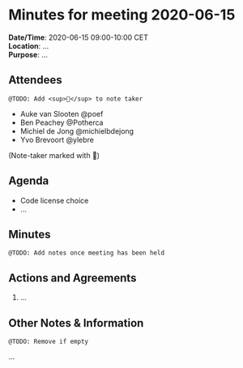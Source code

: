 # Minutes for meeting 2020-06-15

**Date/Time**: 2020-06-15 09:00-10:00 CET<br/>
**Location**: …<br/>
**Purpose**: …<br/>

## Attendees

    @TODO: Add <sup>📝</sup> to note taker

- Auke van Slooten @poef
- Ben Peachey @Potherca
- Michiel de Jong @michielbdejong
- Yvo Brevoort @ylebre

(Note-taker marked with 📝)

## Agenda

- Code license choice
- …

## Minutes

    @TODO: Add notes once meeting has been held

## Actions and Agreements

1. …

## Other Notes & Information

    @TODO: Remove if empty

… 